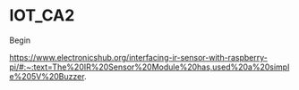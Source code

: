 # IOT_CA2
Begin


https://www.electronicshub.org/interfacing-ir-sensor-with-raspberry-pi/#:~:text=The%20IR%20Sensor%20Module%20has,used%20a%20simple%205V%20Buzzer.
